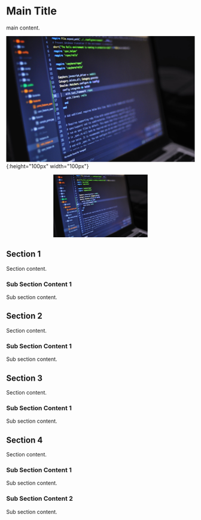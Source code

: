 # Main Title

main content.

![code](code.jpg){:height="100px" width="100px"}

<p align="center">
  <img src="code.jpg" width="50%">
</p>

## Section 1
Section content.

### Sub Section Content 1
Sub section content.

## Section 2
Section content.

### Sub Section Content 1
Sub section content.

## Section 3
Section content.

### Sub Section Content 1
Sub section content.

## Section 4
Section content.

### Sub Section Content 1
Sub section content.

### Sub Section Content 2
Sub section content.
